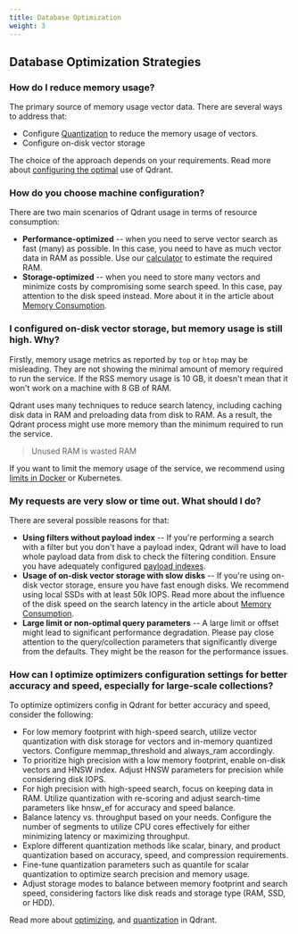```yaml
---
title: Database Optimization
weight: 3
---
```


## Database Optimization Strategies

### How do I reduce memory usage?

The primary source of memory usage vector data. There are several ways to address that:

- Configure [Quantization](../../guides/quantization/) to reduce the memory usage of vectors.
- Configure on-disk vector storage

The choice of the approach depends on your requirements. 
Read more about [configuring the optimal](../../tutorials/optimize/) use of Qdrant. 

### How do you choose machine configuration?

There are two main scenarios of Qdrant usage in terms of resource consumption:

- **Performance-optimized** -- when you need to serve vector search as fast (many) as possible. In this case, you need to have as much vector data in RAM as possible. Use our [calculator](https://cloud.qdrant.io/calculator) to estimate the required RAM.
- **Storage-optimized** -- when you need to store many vectors and minimize costs by compromising some search speed. In this case, pay attention to the disk speed instead. More about it in the article about [Memory Consumption](../../../articles/memory-consumption/).

### I configured on-disk vector storage, but memory usage is still high. Why? 

Firstly, memory usage metrics as reported by `top` or `htop` may be misleading. They are not showing the minimal amount of memory required to run the service.
If the RSS memory usage is 10 GB, it doesn't mean that it won't work on a machine with 8 GB of RAM.

Qdrant uses many techniques to reduce search latency, including caching disk data in RAM and preloading data from disk to RAM.
As a result, the Qdrant process might use more memory than the minimum required to run the service.

> Unused RAM is wasted RAM

If you want to limit the memory usage of the service, we recommend using [limits in Docker](https://docs.docker.com/config/containers/resource_constraints/#memory) or Kubernetes.


### My requests are very slow or time out. What should I do?

There are several possible reasons for that:

- **Using filters without payload index** -- If you're performing a search with a filter but you don't have a payload index, Qdrant will have to load whole payload data from disk to check the filtering condition. Ensure you have adequately configured [payload indexes](../../concepts/indexing/#payload-index).
- **Usage of on-disk vector storage with slow disks** -- If you're using on-disk vector storage, ensure you have fast enough disks. We recommend using local SSDs with at least 50k IOPS. Read more about the influence of the disk speed on the search latency in the article about [Memory Consumption](../../../articles/memory-consumption/).
- **Large limit or non-optimal query parameters** -- A large limit or offset might lead to significant performance degradation. Please pay close attention to the query/collection parameters that significantly diverge from the defaults. They might be the reason for the performance issues.



### How can I optimize optimizers configuration settings for better accuracy and speed, especially for large-scale collections?

To optimize optimizers config in Qdrant for better accuracy and speed, consider the following:
- For low memory footprint with high-speed search, utilize vector quantization with disk storage for vectors and in-memory quantized vectors. Configure memmap_threshold and always_ram accordingly.
- To prioritize high precision with a low memory footprint, enable on-disk vectors and HNSW index. Adjust HNSW parameters for precision while considering disk IOPS.
- For high precision with high-speed search, focus on keeping data in RAM. Utilize quantization with re-scoring and adjust search-time parameters like hnsw_ef for accuracy and speed balance.
- Balance latency vs. throughput based on your needs. Configure the number of segments to utilize CPU cores effectively for either minimizing latency or maximizing throughput.
- Explore different quantization methods like scalar, binary, and product quantization based on accuracy, speed, and compression requirements.
- Fine-tune quantization parameters such as quantile for scalar quantization to optimize search precision and memory usage.
- Adjust storage modes to balance between memory footprint and search speed, considering factors like disk reads and storage type (RAM, SSD, or HDD).

Read more about [optimizing](../../guides/optimize/), and [quantization](../../guides/quantization/) in Qdrant.